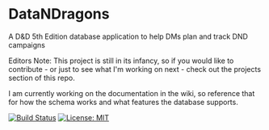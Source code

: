 # DataNDragons
A D&amp;D 5th Edition database application to help DMs plan and track DND campaigns



Editors Note: This project is still in its infancy, so if you would like to contribute - or just to see what I'm working on next - check out the projects section of this repo. 

I am currently working on the documentation in the wiki, so reference that for how the schema works and what features the database supports.



[![Build Status](https://scrungo.visualstudio.com/_apis/public/build/definitions/0cb6e1e0-c4ad-4c81-9559-f34c0c9d8e05/5/badge)](https://scrungo.visualstudio.com/DataNDragons/_build/index?definitionId=5)  [![License: MIT](https://img.shields.io/badge/License-MIT-yellow.svg)](https://opensource.org/licenses/MIT)
